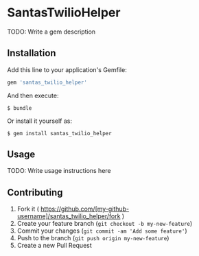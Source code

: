 # SantasTwilioHelper

TODO: Write a gem description

## Installation

Add this line to your application's Gemfile:

```ruby
gem 'santas_twilio_helper'
```

And then execute:

    $ bundle

Or install it yourself as:

    $ gem install santas_twilio_helper

## Usage

TODO: Write usage instructions here

## Contributing

1. Fork it ( https://github.com/[my-github-username]/santas_twilio_helper/fork )
2. Create your feature branch (`git checkout -b my-new-feature`)
3. Commit your changes (`git commit -am 'Add some feature'`)
4. Push to the branch (`git push origin my-new-feature`)
5. Create a new Pull Request
